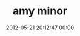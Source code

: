 ---
title: "amy minor"
date: 2012-05-21 20:12:47 00:00
permalink: /amydkminor
twitter: "amydkminor"
likes: [143,530]
id: 570
gravatar: "http://www.gravatar.com/avatar/3193ea9be31bd8cb20a1c625ac19aad4"
---